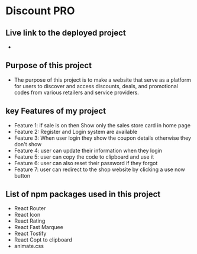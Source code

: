 # Discount PRO 

## Live link to the deployed project
- 

## Purpose of this project 
- The purpose of this project is to make a website  that serve as a platform for users to discover and access discounts, deals, and promotional codes from various retailers and service providers.

## key Features of my project
- Feature 1: if sale is on then Show only the sales store card in home page
- Feature 2: Register and Login system are available
- Feature 3: When user login they show the coupon details otherwise they don't show
- Feature 4: user can update their information when they login
- Feature 5: user can copy the code to clipboard and use it
- Feature 6: user can also reset their password if they forgot
- Feature 7: user can redirect to the shop website by clicking a use now button

## List of npm packages used in this project 
- React Router
- React Icon
- React Rating 
- React Fast Marquee
- React Tostify
- React Copt to clipboard
- animate.css


